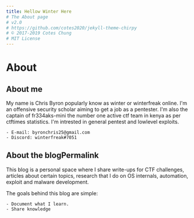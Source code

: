 ```yaml
---
title: Hellow Winter Here
# The About page
# v2.0
# https://github.com/cotes2020/jekyll-theme-chirpy
# © 2017-2019 Cotes Chung
# MIT License
---
```


# About
## About me

My name is Chris Byron popularly know as winter or winterfreak online.
I'm an offensive security scholar aiming to get a job as a pentester.
I'm also the captain of fr334aks-mini the number one active ctf team in kenya as per ctftimes statistics.
I'm intrested in general pentest and lowlevel exploits.

    - E-mail: byronchris25@gmail.com
    - Discord: winterfreak#7051

## About the blogPermalink

This blog is a personal space where I share write-ups for CTF challenges, articles about certain topics, research that I do on OS internals, automation, exploit and malware development.

The goals behind this blog are simple:

    - Document what I learn.
    - Share knowledge



